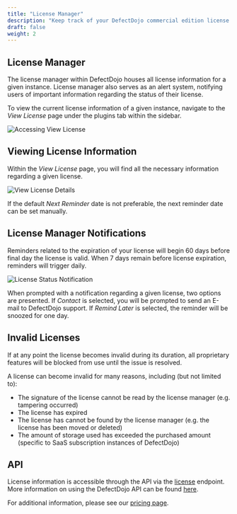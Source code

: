 ```yaml
---
title: "License Manager"
description: "Keep track of your DefectDojo commercial edition license."
draft: false
weight: 2
---
```


## License Manager

The license manager within DefectDojo houses all license information for a given instance. License manager also serves as an alert system, notifying users of important information regarding the status of their license.

To view the current license information of a given instance, navigate to the _View License_ page under the plugins tab within the sidebar.

![Accessing View License](../../../images/license_manager/nav-lm.png)

## Viewing License Information

Within the _View License_ page, you will find all the necessary information regarding a given license.

![View License Details](../../../images/license_manager/lm-view-license.png)

If the default _Next Reminder_ date is not preferable, the next reminder date can be set manually.

## License Manager Notifications

Reminders related to the expiration of your license will begin 60 days before final day the license is valid. When 7 days remain before license expiration, reminders will trigger daily. 

![License Status Notification](../../../images/license_manager/lm-popup.png)

When prompted with a notification regarding a given license, two options are presented. If _Contact_ is selected, you will be prompted to send an E-mail to DefectDojo support. If _Remind Later_ is selected, the reminder will be snoozed for one day.

## Invalid Licenses

If at any point the license becomes invalid during its duration, all proprietary features will be blocked from use until the issue is resolved.

A license can become invalid for many reasons, including (but not limited to):

- The signature of the license cannot be read by the license manager (e.g. tampering occurred)
- The license has expired
- The license has cannot be found by the license manager (e.g. the license has been moved or deleted) 
- The amount of storage used has exceeded the purchased amount (specific to SaaS subscription instances of DefectDojo)

## API

License information is accessible through the API via the [license](https://demo.defectdojo.org/api/v2/doc/) endpoint. More information on using the DefectDojo API can be found [here](https://documentation.defectdojo.com/integrations/api-v2-docs/). 

For additional information, please see our [pricing page](https://www.defectdojo.com/pricing).